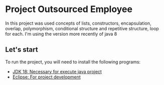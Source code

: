 # Project Outsourced Employee

In this project was used concepts of lists, constructors, encapsulation, overlap, polymorphism, conditional structure and repetitive structure, loop for each.
I'm using the version more recently of java 8

## Let's start

To run the project, you will need to install the following programs:

- [JDK 18: Necessary for execute java project](https://www.oracle.com/java/technologies/javase/jdk18-archive-downloads.html)
- [Eclipse: For project development](https://www.eclipse.org/downloads/download.php?file=/oomph/epp/2022-09/R/eclipse-inst-jre-win64.exe)

